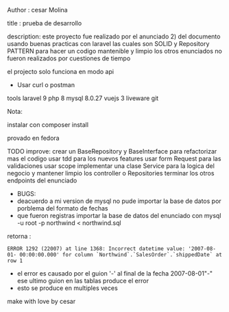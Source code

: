 Author : cesar Molina

title : prueba de desarrollo

description: este proyecto fue realizado por el anunciado 2) del documento 
usando buenas practicas con laravel las cuales son 
SOLID y Repository PATTERN para hacer un codigo mantenible y limpio 
los otros enunciados no fueron realizados por cuestiones de tiempo

el projecto solo funciona en modo api 
* Usar curl o postman 

tools 
    laravel 9
    php 8
    mysql 8.0.27
    vuejs 3
    liveware
    git

Nota:

instalar con composer install

provado en fedora



TODO improve: 
    crear un BaseRepository y BaseInterface para refactorizar mas el codigo
    usar tdd para los nuevos features
    usar form Request para las validaciones
    usar scope 
    implementar una clase Service para la logica del negocio y mantener limpio los controller o Repositories
    terminar los otros endpoints del enunciado

* BUGS:
* deacuerdo a mi version de mysql no pude importar la base de datos por porblema del formato de fechas
* que fueron registras 
importar la base de datos del enunciado con 
    mysql -u root -p northwind < northwind.sql
 
 retorna :   
    
    ERROR 1292 (22007) at line 1368: Incorrect datetime value: '2007-08-01- 00:00:00.000' for column `Northwind`.`SalesOrder`.`shippedDate` at row 1

* el error es causado por el guion '-' al final de la fecha     2007-08-01"-"  ese ultimo guion en las tablas produce el error
* esto se produce en multiples veces 

make with love by cesar
